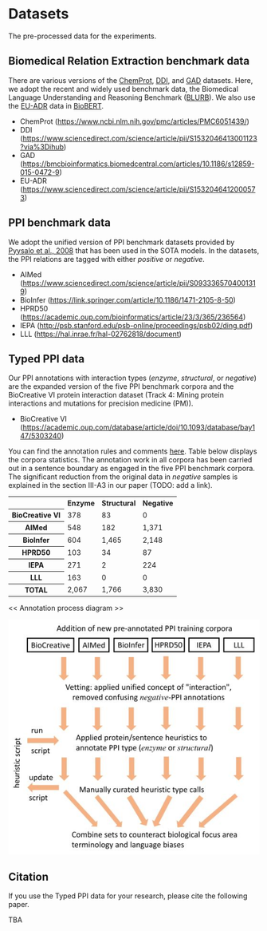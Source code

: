 # Datasets
The pre-processed data for the experiments.

## Biomedical Relation Extraction benchmark data
There are various versions of the [ChemProt](https://www.ncbi.nlm.nih.gov/pmc/articles/PMC6051439/), [DDI](https://www.sciencedirect.com/science/article/pii/S1532046413001123?via%3Dihub), and [GAD](https://bmcbioinformatics.biomedcentral.com/articles/10.1186/s12859-015-0472-9) datasets. Here, we adopt the recent and widely used
benchmark data, the Biomedical Language Understanding and Reasoning Benchmark ([BLURB](https://dl.acm.org/doi/pdf/10.1145/3458754)). We also
use the [EU-ADR](https://www.sciencedirect.com/science/article/pii/S1532046412000573) data in [BioBERT](https://academic.oup.com/bioinformatics/article/36/4/1234/5566506).

* ChemProt (https://www.ncbi.nlm.nih.gov/pmc/articles/PMC6051439/)
* DDI (https://www.sciencedirect.com/science/article/pii/S1532046413001123?via%3Dihub)
* GAD (https://bmcbioinformatics.biomedcentral.com/articles/10.1186/s12859-015-0472-9)
* EU-ADR (https://www.sciencedirect.com/science/article/pii/S1532046412000573)

## PPI benchmark data
We adopt the unified version of PPI benchmark datasets provided by [Pyysalo et al., 2008](https://bmcbioinformatics.biomedcentral.com/articles/10.1186/1471-2105-9-S3-S6) that has been used in the SOTA models. In the datasets, the
PPI relations are tagged with either *positive* or *negative*.
* AIMed (https://www.sciencedirect.com/science/article/pii/S0933365704001319)
* BioInfer (https://link.springer.com/article/10.1186/1471-2105-8-50)
* HPRD50 (https://academic.oup.com/bioinformatics/article/23/3/365/236564)
* IEPA (http://psb.stanford.edu/psb-online/proceedings/psb02/ding.pdf)
* LLL (https://hal.inrae.fr/hal-02762818/document)

## Typed PPI data
Our PPI annotations with interaction types (*enzyme*, *structural*, or *negative*) are the expanded version of the five PPI benchmark corpora and the BioCreative VI protein interaction dataset (Track 4: Mining protein interactions and mutations for precision medicine (PM)).
* BioCreative VI (https://academic.oup.com/database/article/doi/10.1093/database/bay147/5303240)

You can find the annotation rules and comments [here](PPI/type_annotation/annotation_resources).
Table below displays the corpora statistics. The annotation work in all corpora has been carried out in a sentence boundary as engaged in the five PPI benchmark corpora.
The significant reduction from the original data in *negative* samples is explained in the section III-A3 in our paper (TODO: add a link).


<table>
    <tr>
        <th></th>
        <th>Enzyme</th>
        <th>Structural</th>
        <th>Negative</th>
    </tr>
	<tr>
        <th>BioCreative VI</th>
        <td>378</td>
        <td>83</td>
        <td>0</td>
    </tr>
    <tr>
        <th>AIMed</th>
        <td>548</td>
        <td>182</td>
        <td>1,371</td>
    </tr>
    <tr>
        <th>BioInfer</th>
        <td>604</td>
        <td>1,465</td>
        <td>2,148</td>
    </tr>
	<tr>
        <th>HPRD50</th>
        <td>103</td>
        <td>34</td>
        <td>87</td>
    </tr>
    <tr>
        <th>IEPA</th>
        <td>271</td>
        <td>2</td>
        <td>224</td>
    </tr>
    <tr>
        <th>LLL</th>
        <td>163</td>
        <td>0</td>
        <td>0</td>
    </tr>
	<tr>
        <th>TOTAL</th>
        <td>2,067</td>
        <td>1,766</td>
        <td>3,830</td>
    </tr>
</table>

<< Annotation process diagram >>

![Annotation process diagram](../img/annotation_diagram.jpg)


## Citation
If you use the Typed PPI data for your research, please cite the following paper.

TBA
